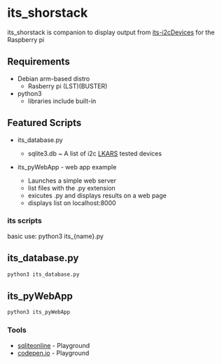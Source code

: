 # its_shorstack
its_shorstack is companion to display output from [its-i2cDevices](https://github.com/Tearran/its-i2cDevices)  for the Raspberry pi 

## Requirements 
- Debian arm-based distro
  - Rasberry pi (LST)(BUSTER) 
- python3
  - libraries include built-in

## Featured Scripts

- its_database.py 
  - sqlite3.db ~ A list of i2c [LKARS](https://www.lkars.com/) tested devices 

- its_pyWebApp - web app example 
  - Launches a simple web server
  - list files with the .py extension
  - exicutes .py and displays results on a web page
  - displays list on localhost:8000

### its scripts
basic use:
  python3 its_{name}.py
## its_database.py
  ```bash
  python3 its_database.py
  ```
## its_pyWebApp
  ```bash
  python3 its_pyWebApp
  ```

### Tools
- [sqliteonline](https://sqliteonline.com/) - Playground
- [codepen.io](https://codepen.io/Tearran) - Playground
